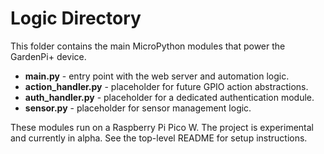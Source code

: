 # Logic Directory

This folder contains the main MicroPython modules that power the GardenPi+ device.

- **main.py** - entry point with the web server and automation logic.
- **action_handler.py** - placeholder for future GPIO action abstractions.
- **auth_handler.py** - placeholder for a dedicated authentication module.
- **sensor.py** - placeholder for sensor management logic.

These modules run on a Raspberry Pi Pico W. The project is experimental and currently in alpha. See the top-level README for setup instructions.

